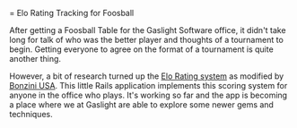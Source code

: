 = Elo Rating Tracking for Foosball

After getting a Foosball Table for the Gaslight Software office, it didn't take long for talk of who was the better player and thoughts of a tournament to begin. Getting everyone to agree on the format of a tournament is quite another thing.

However, a bit of research turned up the [Elo Rating system][elo] as modified by [Bonzini USA][bonzini]. This little Rails application implements this scoring system for anyone in the office who plays. It's working so far and the app is becoming a place where we at Gaslight are able to explore some newer gems and techniques.

[elo]: http://en.wikipedia.org/wiki/Elo_rating_system
[bonzini]: http://www.bonziniusa.com/foosball/tournament/TournamentRankingSystem.html
